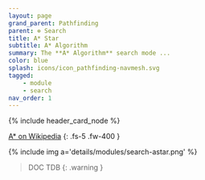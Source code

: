 ```yaml
---
layout: page
grand_parent: Pathfinding
parent: ⊚ Search
title: A* Star
subtitle: A* Algorithm
summary: The **A* Algorithm** search mode ...
color: blue
splash: icons/icon_pathfinding-navmesh.svg
tagged: 
    - module
    - search
nav_order: 1
---
```


{% include header_card_node %}

[A* on Wikipedia](https://en.wikipedia.org/wiki/A*_search_algorithm)
{: .fs-5 .fw-400 }

{% include img a='details/modules/search-astar.png' %} 

> DOC TDB
{: .warning }
